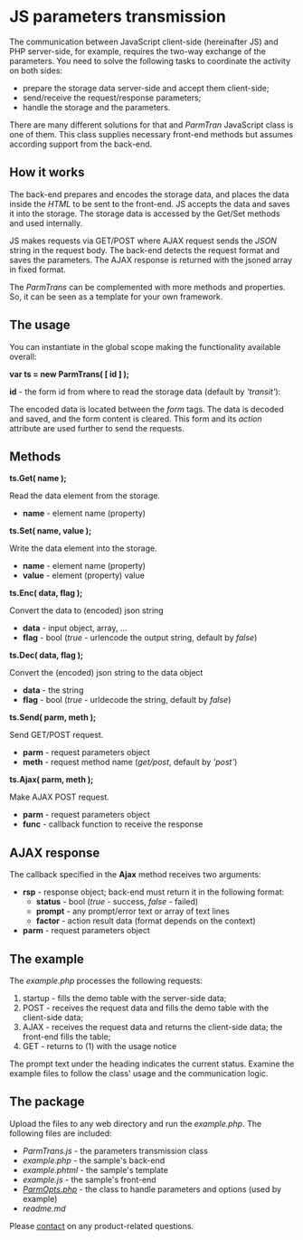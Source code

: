 # JS parameters transmission #

The communication between JavaScript client-side (hereinafter JS) and 
PHP server-side, for example, requires the two-way exchange of the parameters. 
You need to solve the following tasks to coordinate the activity on both sides:

- prepare the storage data server-side and accept them client-side;
- send/receive the request/response parameters;
- handle the storage and the parameters.

There are many different solutions for that and *ParmTran* JavaScript class is one of them.
This class supplies necessary front-end methods but assumes according support from the back-end.

## How it works ##

The back-end prepares and encodes the storage data, and places the data inside the *HTML* to be sent to the front-end.
JS accepts the data and saves it into the storage. The storage data is accessed by the Get/Set methods and used internally.

JS makes requests via GET/POST where AJAX request sends the *JSON* string in the request body.
The back-end detects the request format and saves the parameters.
The AJAX response is returned with the jsoned array in fixed format.

The *ParmTrans* can be complemented with more methods and properties. So, it can be seen as a template for your own framework.

## The usage ##

You can instantiate in the global scope making the functionality available overall:

**var ts = new ParmTrans( [ id ] );**

**id** - the form id from where to read the storage data (default by *'transit'*):

The encoded data is located between the *form* tags. The data is decoded and saved, and the form content is cleared.
This form and its *action* attribute are used further to send the requests.

## Methods ##

**ts.Get( name );**

Read the data element from the storage.

- **name** - element name (property)

**ts.Set( name, value );**

Write the data element into the storage.

- **name** - element name (property)
- **value** - element (property) value

**ts.Enc( data, flag );**

Convert the data to (encoded) json string

- **data** - input object, array, ...
- **flag** - bool (*true* - urlencode the output string, default by *false*)

**ts.Dec( data, flag );**

Convert the (encoded) json string to the data object

- **data** - the string
- **flag** - bool (*true* - urldecode the string, default by *false*)

**ts.Send( parm, meth );**

Send GET/POST request.

- **parm** - request parameters object
- **meth** - request method name (*get/post*, default by *'post'*)

**ts.Ajax( parm, meth );**

Make AJAX POST request.

- **parm** - request parameters object
- **func** - callback function to receive the response

## AJAX response ##

The callback specified in the **Ajax** method receives two arguments:

- **rsp** - response object; back-end must return it in the following format:
    - **status** - bool (*true* - success, *false* - failed)
    - **prompt** - any prompt/error text or array of text lines
    - **factor** - action result data (format depends on the context)
- **parm** - request parameters object

## The example ##

The *example.php* processes the following requests:

1. startup - fills the demo table with the server-side data;
2. POST - receives the request data and fills the demo table with the client-side data;
3. AJAX -  receives the request data and returns the client-side data; the front-end fills the table;
4. GET - returns to (1) with the usage notice

The prompt text under the heading indicates the current status.
Examine the example files to follow the class' usage and the communication logic.
 
## The package ##

Upload the files to any web directory and run the *example.php*.
The following files are included:

- *ParmTrans.js* - the parameters transmission class
- *example.php* - the sample's back-end
- *example.phtml* - the sample's template
- *example.js* - the sample's front-end
- *[ParmOpts.php]* - the class to handle parameters and options (used by example)
- *readme.md*


Please [contact] on any product-related questions.

[ParmOpts.php]: http://www.phpclasses.org/package/9457.html
[contact]: mailto://vallo@vregistry.com
